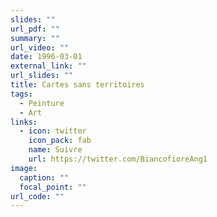 ```yaml
---
slides: ""
url_pdf: ""
summary: ""
url_video: ""
date: 1996-03-01
external_link: ""
url_slides: ""
title: Cartes sans territoires
tags:
  - Peinture
  - Art
links:
  - icon: twitter
    icon_pack: fab
    name: Suivre
    url: https://twitter.com/BiancofioreAng1
image:
  caption: ""
  focal_point: ""
url_code: ""
---
```

